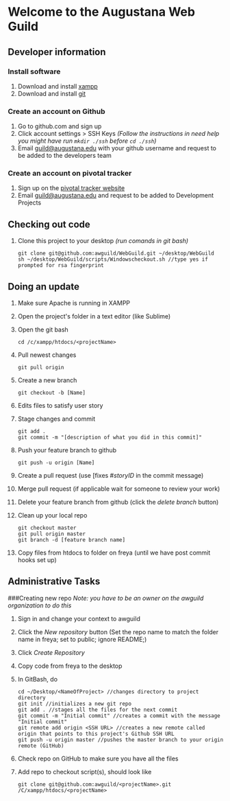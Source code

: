 # Welcome to the Augustana Web Guild

## Developer information

### Install software
1. Download and install [xampp](http://www.apachefriends.org/en/xampp.html)
1. Download and install [git](http://git-scm.com/downloads)

### Create an account on Github
1. Go to github.com and sign up
1. Click account settings > SSH Keys *(Follow the instructions in need help you might have run ``` mkdir ./ssh ``` before ``` cd ./ssh ```)*
1. Email guild@augustana.edu with your github username and request to be added to the developers team

### Create an account on pivotal tracker
1. Sign up on the [pivotal tracker website](https://www.pivotaltracker.com/)
1. Email guild@augustana.edu and request to be added to Development Projects

## Checking out code
1. Clone this project to your desktop *(run comands in git bash)*

    ```
    git clone git@github.com:awguild/WebGuild.git ~/desktop/WebGuild
    sh ~/desktop/WebGuild/scripts/Windowscheckout.sh //type yes if prompted for rsa fingerprint
    ```

## Doing an update
1. Make sure Apache is running in XAMPP
1. Open the project's folder in a text editor (like Sublime)
1. Open the git bash 

    ```
    cd /c/xampp/htdocs/<projectName>
    ```
1. Pull newest changes 
    
    ```
    git pull origin
    ```
1. Create a new branch

    ```
    git checkout -b [Name]
    ```
1. Edits files to satisfy user story
1. Stage changes and commit
   
    ```
    git add .
    git commit -m "[description of what you did in this commit]"
    ```
1. Push your feature branch to github

    ```
    git push -u origin [Name]
    ```
1. Create a pull request (use [fixes #*storyID* in the commit message)
1. Merge pull request (if applicable wait for someone to review your work)
1. Delete your feature branch from github (click the *delete branch* button)
1. Clean up your local repo 

    ```
    git checkout master
    git pull origin master
    git branch -d [feature branch name]
    ```
1. Copy files from htdocs to folder on freya (until we have post commit hooks set up)

## Administrative Tasks

###Creating new repo
*Note: you have to be an owner on the awguild organization to do this*
1. Sign in and change your context to awguild
1. Click the *New repository* button (Set the repo name to match the folder name in freya; set to public; ignore README;)
1. Click *Create Repository*
1. Copy code from freya to the desktop
1. In GitBash, do 

    ```
    cd ~/Desktop/<NameOfProject> //changes directory to project directory
    git init //initializes a new git repo
    git add . //stages all the files for the next commit
    git commit -m "Initial commit" //creates a commit with the message "Initial commit"
    git remote add origin <SSH URL> //creates a new remote called origin that points to this project's Github SSH URL
    git push -u origin master //pushes the master branch to your origin remote (GitHub)
    ```
1. Check repo on GitHub to make sure you have all the files
1. Add repo to checkout script(s), should look like
   ```
   git clone git@github.com:awguild/<projectName>.git /C/xampp/htdocs/<projectName>
   ```

